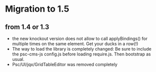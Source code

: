 # Migration to 1.5 

## from 1.4 or 1.3

  - the new knockout version does not allow to call applyBindings() for multiple times on the same element. Get your ducks in a row(!)
  - The way to load the library is completely changed: Be sure to include the psc-cms-js config.js before loading require.js. Then bootstrap as usual.
  - Psc/UI/jqx/GridTableEditor was removed completely